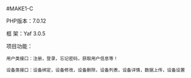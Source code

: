#MAKE1-C

PHP版本：7.0.12

框   架：Yaf 3.0.5


项目功能：
 
    用户类接口：注册，登录，忘记密码，获取用户信息等！

    设备类接口：设备绑定，设备修改，设备删除，设备列表，设备详情，数据上传，设备设置
